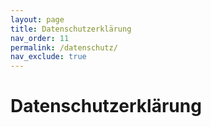 ```yaml
---
layout: page
title: Datenschutzerklärung
nav_order: 11
permalink: /datenschutz/
nav_exclude: true
---
```


# Datenschutzerklärung

